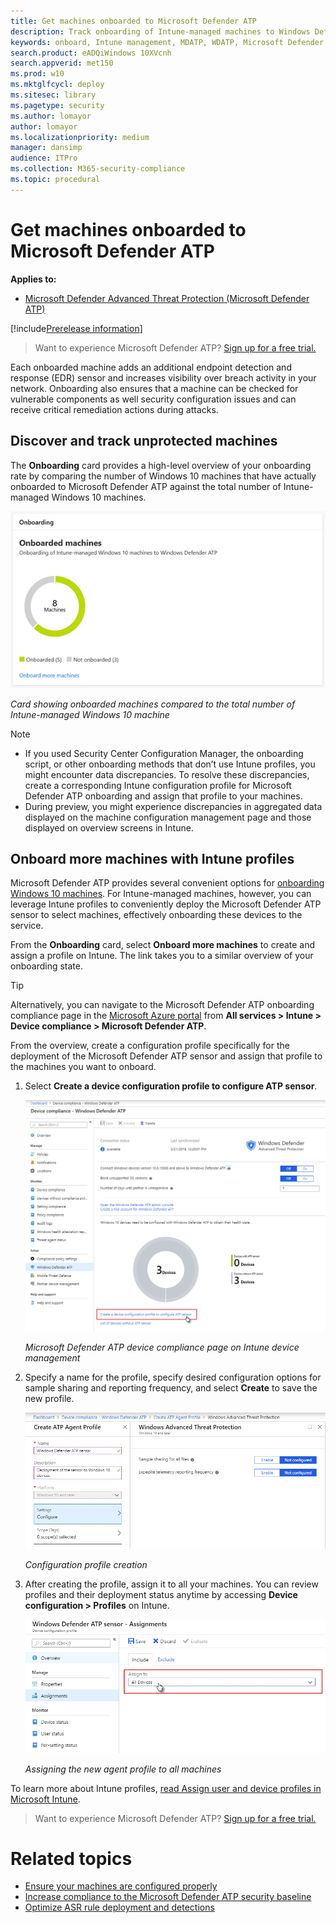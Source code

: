 ```yaml
---
title: Get machines onboarded to Microsoft Defender ATP
description: Track onboarding of Intune-managed machines to Windows Defender ATP and increase onboarding rate.
keywords: onboard, Intune management, MDATP, WDATP, Microsoft Defender, Windows Defender, advanced threat protection, configuration management
search.product: eADQiWindows 10XVcnh
search.appverid: met150
ms.prod: w10
ms.mktglfcycl: deploy
ms.sitesec: library
ms.pagetype: security
ms.author: lomayor
author: lomayor
ms.localizationpriority: medium
manager: dansimp
audience: ITPro
ms.collection: M365-security-compliance 
ms.topic: procedural
---
```


# Get machines onboarded to Microsoft Defender ATP

**Applies to:**
- [Microsoft Defender Advanced Threat Protection (Microsoft Defender ATP)](https://go.microsoft.com/fwlink/p/?linkid=2069559)

[!include[Prerelease information](prerelease.md)]

>Want to experience Microsoft Defender ATP? [Sign up for a free trial.](https://www.microsoft.com/en-us/WindowsForBusiness/windows-atp?ocid=docs-wdatp-onboardconfigure-abovefoldlink)

Each onboarded machine adds an additional endpoint detection and response (EDR) sensor and increases visibility over breach activity in your network. Onboarding also ensures that a machine can be checked for vulnerable components as well security configuration issues and can receive critical remediation actions during attacks.

## Discover and track unprotected machines

The **Onboarding** card provides a high-level overview of your onboarding rate by comparing the number of Windows 10 machines that have actually onboarded to Microsoft Defender ATP against the total number of Intune-managed Windows 10 machines.

![Machine configuration management Onboarding card](images/secconmgmt_onboarding_card.png)

*Card showing onboarded machines compared to the total number of Intune-managed Windows 10 machine*

>[!NOTE]
>- If you used Security Center Configuration Manager, the onboarding script, or other onboarding methods that don’t use Intune profiles, you might encounter data discrepancies. To resolve these discrepancies, create a corresponding Intune configuration profile for Microsoft Defender ATP onboarding and assign that profile to your machines.
>- During preview, you might experience discrepancies in aggregated data displayed on the machine configuration management page and those displayed on overview screens in Intune.

## Onboard more machines with Intune profiles

Microsoft Defender ATP provides several convenient options for [onboarding Windows 10 machines](onboard-configure.md). For Intune-managed machines, however, you can leverage Intune profiles to conveniently deploy the Microsoft Defender ATP sensor to select machines, effectively onboarding these devices to the service.

From the **Onboarding** card, select **Onboard more machines** to create and assign a profile on Intune. The link takes you to a similar overview of your onboarding state.

>[!TIP] 
>Alternatively, you can navigate to the Microsoft Defender ATP onboarding compliance page in the [Microsoft Azure portal](https://portal.azure.com/) from **All services > Intune > Device compliance > Microsoft Defender ATP**.

From the overview, create a configuration profile specifically for the deployment of the Microsoft Defender ATP sensor and assign that profile to the machines you want to onboard.

1. Select **Create a device configuration profile to configure ATP sensor**.

   ![Microsoft Defender ATP device compliance page on Intune device management](images/secconmgmt_onboarding_1deviceconfprofile.png)

   *Microsoft Defender ATP device compliance page on Intune device management*

2. Specify a name for the profile, specify desired configuration options for sample sharing and reporting frequency, and select **Create** to save the new profile.

   ![Configuration profile creation screen on Intune](images/secconmgmt_onboarding_2deviceconfprofile.png)

   *Configuration profile creation*

3. After creating the profile, assign it to all your machines. You can review profiles and their deployment status anytime by accessing **Device configuration > Profiles** on Intune.

   ![Profile assignment screen screen on Intune](images/secconmgmt_onboarding_3assignprofile.png)

   *Assigning the new agent profile to all machines*

To learn more about Intune profiles, [read Assign user and device profiles in Microsoft Intune](https://docs.microsoft.com/en-us/intune/device-profile-assign).

>Want to experience Microsoft Defender ATP? [Sign up for a free trial.](https://www.microsoft.com/en-us/WindowsForBusiness/windows-atp?ocid=docs-wdatp-onboardconfigure-belowfoldlink)

# Related topics
- [Ensure your machines are configured properly](configure-machines.md)
- [Increase compliance to the Microsoft Defender ATP security baseline](configure-machines-security-baseline.md)
- [Optimize ASR rule deployment and detections](configure-machines-asr.md)
